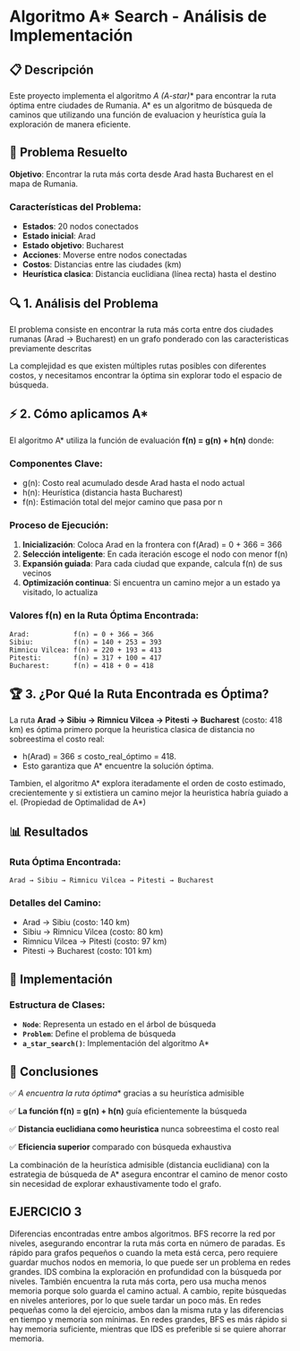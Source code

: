 # Algoritmo A* Search - Análisis de Implementación

## 📋 Descripción

Este proyecto implementa el algoritmo **A* (A-star)** para encontrar la ruta óptima entre ciudades de Rumania. A* es un algoritmo de búsqueda de caminos que utilizando una función de evaluacion y heurística guía la exploración de manera eficiente.

## 🎯 Problema Resuelto

**Objetivo**: Encontrar la ruta más corta desde Arad hasta Bucharest en el mapa de Rumania.

### Características del Problema:
- **Estados**: 20 nodos conectados
- **Estado inicial**: Arad
- **Estado objetivo**: Bucharest  
- **Acciones**: Moverse entre nodos conectadas
- **Costos**: Distancias entre las ciudades (km)
- **Heurística clasica**: Distancia euclidiana (línea recta) hasta el destino

## 🔍 1. Análisis del Problema

El problema consiste en encontrar la ruta más corta entre dos ciudades rumanas (Arad → Bucharest) en un grafo ponderado con las caracteristicas previamente descritas

La complejidad es que existen múltiples rutas posibles con diferentes costos, y necesitamos encontrar la óptima sin explorar todo el espacio de búsqueda.

## ⚡ 2. Cómo aplicamos A*

El algoritmo A* utiliza la función de evaluación **f(n) = g(n) + h(n)** donde:

### Componentes Clave:
- g(n): Costo real acumulado desde Arad hasta el nodo actual
- h(n): Heurística (distancia hasta Bucharest)
- f(n): Estimación total del mejor camino que pasa por n

### Proceso de Ejecución:
1. **Inicialización**: Coloca Arad en la frontera con f(Arad) = 0 + 366 = 366
2. **Selección inteligente**: En cada iteración escoge el nodo con menor f(n)
3. **Expansión guiada**: Para cada ciudad que expande, calcula f(n) de sus vecinos
4. **Optimización continua**: Si encuentra un camino mejor a un estado ya visitado, lo actualiza

### Valores f(n) en la Ruta Óptima Encontrada:
```
Arad:           f(n) = 0 + 366 = 366
Sibiu:          f(n) = 140 + 253 = 393
Rimnicu Vilcea: f(n) = 220 + 193 = 413
Pitesti:        f(n) = 317 + 100 = 417
Bucharest:      f(n) = 418 + 0 = 418
```

## 🏆 3. ¿Por Qué la Ruta Encontrada es Óptima?

La ruta **Arad → Sibiu → Rimnicu Vilcea → Pitesti → Bucharest** (costo: 418 km) es óptima primero porque la heuristica clasica de distancia no sobreestima el costo real: 
- h(Arad) = 366 ≤ costo_real_óptimo = 418.
- Esto garantiza que A* encuentre la solución óptima.

Tambien, el algoritmo A* explora iteradamente el orden de costo estimado, crecientemente y si extistiera un camino mejor la heuristica habría guiado a el. (Propiedad de Optimalidad de A*)

## 📊 Resultados

### Ruta Óptima Encontrada:
```
Arad → Sibiu → Rimnicu Vilcea → Pitesti → Bucharest
```

### Detalles del Camino:
- Arad → Sibiu (costo: 140 km)
- Sibiu → Rimnicu Vilcea (costo: 80 km)
- Rimnicu Vilcea → Pitesti (costo: 97 km)
- Pitesti → Bucharest (costo: 101 km)

## 🔧 Implementación

### Estructura de Clases:
- **`Node`**: Representa un estado en el árbol de búsqueda
- **`Problem`**: Define el problema de búsqueda
- **`a_star_search()`**: Implementación del algoritmo A*

## 🎯 Conclusiones

✅ **A* encuentra la ruta óptima** gracias a su heurística admisible

✅ **La función f(n) = g(n) + h(n)** guía eficientemente la búsqueda

✅ **Distancia euclidiana como heuristica** nunca sobreestima el costo real

✅ **Eficiencia superior** comparado con búsqueda exhaustiva

La combinación de la heurística admisible (distancia euclidiana) con la estrategia de búsqueda de A* asegura encontrar el camino de menor costo sin necesidad de explorar exhaustivamente todo el grafo.

## EJERCICIO 3
 Diferencias encontradas entre ambos algoritmos.
BFS recorre la red por niveles, asegurando encontrar la ruta más corta en número de paradas. Es rápido para grafos pequeños o cuando la meta está cerca, pero requiere guardar muchos nodos en memoria, lo que puede ser un problema en redes grandes.
IDS combina la exploración en profundidad con la búsqueda por niveles. También encuentra la ruta más corta, pero usa mucha menos memoria porque solo guarda el camino actual. A cambio, repite búsquedas en niveles anteriores, por lo que suele tardar un poco más.
En redes pequeñas como la del ejercicio, ambos dan la misma ruta y las diferencias en tiempo y memoria son mínimas. En redes grandes, BFS es más rápido si hay memoria suficiente, mientras que IDS es preferible si se quiere ahorrar memoria.

